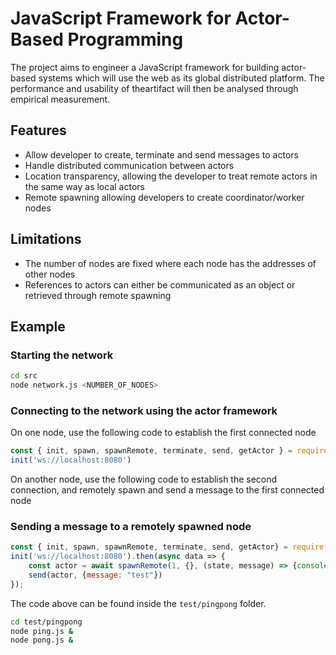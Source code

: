 # JavaScript Framework for Actor-Based Programming
The project aims to engineer a JavaScript framework for building actor-based systems which will  use  the  web  as  its  global  distributed  platform.   The  performance  and  usability  of  theartifact will then be analysed through empirical measurement.

## Features
* Allow developer to create, terminate and send messages to actors
* Handle distributed communication between actors
* Location transparency, allowing the developer to treat remote actors in the same way as local actors
* Remote spawning allowing developers to create coordinator/worker nodes

## Limitations
* The number of nodes are fixed where each node has the addresses of other nodes
* References to actors can either be communicated as an object or retrieved through remote spawning

## Example
### Starting the network
```bash
cd src
node network.js <NUMBER_OF_NODES>
```
### Connecting to the network using the actor framework
On one node, use the following code to establish the first connected node
```js
const { init, spawn, spawnRemote, terminate, send, getActor } = require('../../src/actors.js');
init('ws://localhost:8080')
```
On another node, use the following code to establish the second connection, and remotely spawn and send a message to the first connected node
### Sending a message to a remotely spawned node
```js
const { init, spawn, spawnRemote, terminate, send, getActor} = require('../../src/actors.js');
init('ws://localhost:8080').then(async data => {
    const actor = await spawnRemote(1, {}, (state, message) => {console.log(message.message)}, 5000)
    send(actor, {message: "test"})
});
```
The code above can be found inside the `test/pingpong` folder.
```bash
cd test/pingpong
node ping.js &
node pong.js &
```
